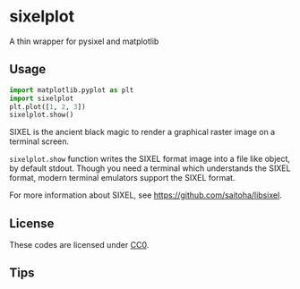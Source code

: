 sixelplot
======================

A thin wrapper for pysixel and matplotlib

Usage
-----

```python
import matplotlib.pyplot as plt
import sixelplot
plt.plot([1, 2, 3])
sixelplot.show()
```

SIXEL is the ancient black magic to render a graphical raster image on a terminal screen.

`sixelplot.show` function writes the SIXEL format image into a file like object, by default stdout.
Though you need a terminal which understands the SIXEL format, modern terminal emulators support the SIXEL format.

For more information about SIXEL, see https://github.com/saitoha/libsixel.


License
------

These codes are licensed under [CC0](https://creativecommons.org/publicdomain/zero/1.0/deed).

Tips
----
